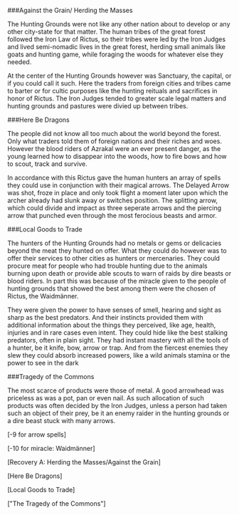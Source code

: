 ###Against the Grain/ Herding the Masses

The Hunting Grounds were not like any other nation about to develop or any other city-state for that matter. The human tribes of the great forest followed the Iron Law of Rictus, so their tribes were led by the Iron Judges and lived semi-nomadic lives in the great forest, herding small animals like goats and hunting game, while foraging the woods for whatever else they needed.

At the center of the Hunting Grounds however was Sanctuary, the capital, or if you could call it such. Here the traders from foreign cities and tribes came to barter or for cultic purposes like the hunting reituals and sacrifices in honor of Rictus. The Iron Judges tended to greater scale legal matters and hunting grounds and pastures were divied up between tribes.

###Here Be Dragons

The people did not know all too much about the world beyond the forest. Only what traders told them of foreign nations and their riches and woes. However the blood riders of Azrakal were an ever present danger, as the young learned how to disappear into the woods, how to fire bows and how to scout, track and survive.

In accordance with this Rictus gave the human hunters an array of spells they could use in conjunction with their magical arrows. The Delayed Arrow was shot, froze in place and only took flight a moment later upon which the archer already had slunk away or switches position. The splitting arrow, which could divide and impact as three seperate arrows and the piercing arrow that punched even through the most ferocious beasts and armor.

###Local Goods to Trade

The hunters of the Hunting Grounds had no metals or gems or delicacies beyond the meat they hunted on offer. What they could do however was to offer their services to other cities as hunters or mercenaries. They could procure meat for people who had trouble hunting due to the animals burning upon death or provide able scouts to warn of raids by dire beasts or blood riders. In part this was because of the miracle given to the people of hunting grounds that showed the best among them were the chosen of Rictus, the Waidmänner.

They were given the power to have senses of smell, hearing and sight as sharp as the best predators. And their instincts provided them with additional information about the things they perceived, like age, health, injuries and in rare cases even intent. They could hide like the best stalking predators, often in plain sight. They had instant mastery with all the tools of a hunter, be it knife, bow, arrow or trap. And from the fiercest enemies they slew they could absorb increased powers, like a wild animals stamina or the power to see in the dark

###Tragedy of the Commons

The most scarce of products were those of metal. A good arrowhead was priceless as was a pot, pan or even nail. As such allocation of such products was often decided by the Iron Judges, unless a person had taken such an object of their prey, be it an enemy raider in the hunting grounds or a dire beast stuck with many arrows. 



[-9 for arrow spells] 

[-10 for miracle: Waidmänner]

[Recovery A: Herding the Masses/Against the Grain]

[Here Be Dragons]

[Local Goods to Trade]

["The Tragedy of the Commons"]